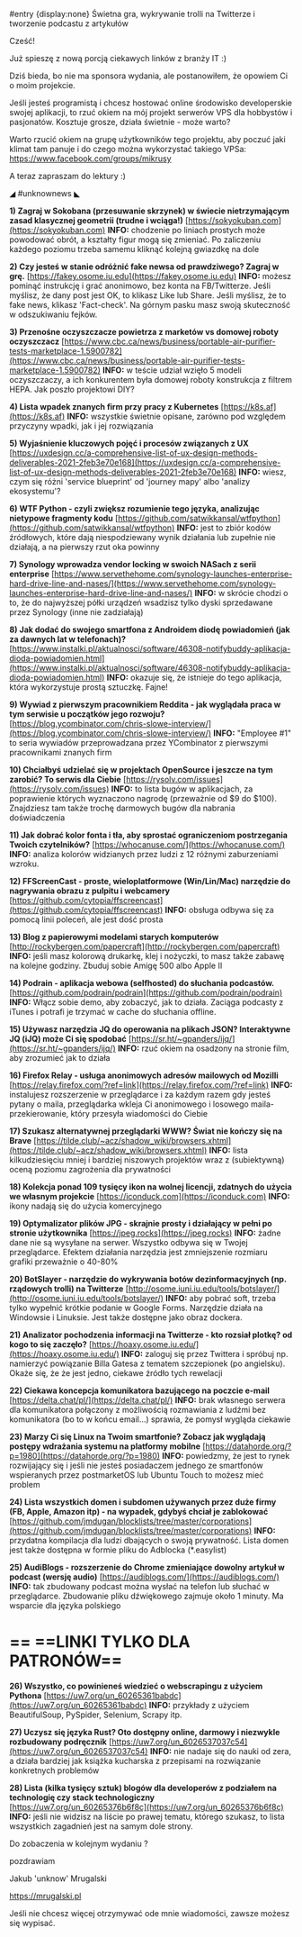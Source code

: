 #entry {display:none}
Świetna gra, wykrywanie trolli na Twitterze i tworzenie podcastu z artykułów

Cześć!

Już spieszę z nową porcją ciekawych linków z branży IT :)

Dziś bieda, bo nie ma sponsora wydania, ale postanowiłem, że opowiem Ci o moim projekcie.

Jeśli jesteś programistą i chcesz hostować online środowisko developerskie swojej aplikacji, to rzuć okiem na mój projekt serwerów VPS dla hobbystów i pasjonatów. Kosztuje grosze, działa świetnie - może warto?

Warto rzucić okiem na grupę użytkowników tego projektu, aby poczuć jaki klimat tam panuje i do czego można wykorzystać takiego VPSa: https://www.facebook.com/groups/mikrusy

 

A teraz zapraszam do lektury :)

 

◢ #unknownews ◣

**1) Zagraj w Sokobana (przesuwanie skrzynek) w świecie nietrzymającym zasad klasycznej geometrii (trudne i wciąga!)**
[https://sokyokuban.com](https://sokyokuban.com)
**INFO:** chodzenie po liniach prostych może powodować obrót, a kształty figur mogą się zmieniać. Po zaliczeniu każdego poziomu trzeba samemu kliknąć kolejną gwiazdkę na dole


**2) Czy jesteś w stanie odróżnić fake newsa od prawdziwego? Zagraj w grę.**
[https://fakey.osome.iu.edu](https://fakey.osome.iu.edu)
**INFO:** możesz pominąć instrukcję i grać anonimowo, bez konta na FB/Twitterze. Jeśli myślisz, że dany post jest OK, to klikasz Like lub Share. Jeśli myślisz, że to fake news, klikasz 'Fact-check'. Na górnym pasku masz swoją skuteczność w odszukiwaniu fejków.


**3) Przenośne oczyszczacze powietrza z marketów vs domowej roboty oczyszczacz**
[https://www.cbc.ca/news/business/portable-air-purifier-tests-marketplace-1.5900782](https://www.cbc.ca/news/business/portable-air-purifier-tests-marketplace-1.5900782)
**INFO:** w teście udział wzięło 5 modeli oczyszczaczy, a ich konkurentem była domowej roboty konstrukcja z filtrem HEPA. Jak poszło projektowi DIY?


**4) Lista wpadek znanych firm przy pracy z Kubernetes**
[https://k8s.af](https://k8s.af)
**INFO:** wszystkie świetnie opisane, zarówno pod względem przyczyny wpadki, jak i jej rozwiązania


**5) Wyjaśnienie kluczowych pojęć i procesów związanych z UX**
[https://uxdesign.cc/a-comprehensive-list-of-ux-design-methods-deliverables-2021-2feb3e70e168](https://uxdesign.cc/a-comprehensive-list-of-ux-design-methods-deliverables-2021-2feb3e70e168)
**INFO:** wiesz, czym się różni 'service blueprint' od 'journey mapy' albo 'analizy ekosystemu'?


**6) WTF Python - czyli zwiększ rozumienie tego języka, analizując nietypowe fragmenty kodu**
[https://github.com/satwikkansal/wtfpython](https://github.com/satwikkansal/wtfpython)
**INFO:** jest to zbiór kodów źródłowych, które dają niespodziewany wynik działania lub zupełnie nie działają, a na pierwszy rzut oka powinny


**7) Synology wprowadza vendor locking w swoich NASach z serii enterprise**
[https://www.servethehome.com/synology-launches-enterprise-hard-drive-line-and-nases/](https://www.servethehome.com/synology-launches-enterprise-hard-drive-line-and-nases/)
**INFO:** w skrócie chodzi o to, że do najwyższej półki urządzeń wsadzisz tylko dyski sprzedawane przez Synology (inne nie zadziałają)


**8) Jak dodać do swojego smartfona z Androidem diodę powiadomień (jak za dawnych lat w telefonach)?**
[https://www.instalki.pl/aktualnosci/software/46308-notifybuddy-aplikacja-dioda-powiadomien.html](https://www.instalki.pl/aktualnosci/software/46308-notifybuddy-aplikacja-dioda-powiadomien.html)
**INFO:** okazuje się, że istnieje do tego aplikacja, która wykorzystuje prostą sztuczkę. Fajne!


**9) Wywiad z pierwszym pracownikiem Reddita - jak wyglądała praca w tym serwisie u początków jego rozwoju?**
[https://blog.ycombinator.com/chris-slowe-interview/](https://blog.ycombinator.com/chris-slowe-interview/)
**INFO:** "Employee #1" to seria wywiadów przeprowadzana przez YCombinator z pierwszymi pracownikami znanych firm


**10) Chciałbyś udzielać się w projektach OpenSource i jeszcze na tym zarobić? To serwis dla Ciebie**
[https://rysolv.com/issues](https://rysolv.com/issues)
**INFO:** to lista bugów w aplikacjach, za poprawienie których wyznaczono nagrodę (przeważnie od $9 do $100). Znajdziesz tam także trochę darmowych bugów dla nabrania doświadczenia


**11) Jak dobrać kolor fonta i tła, aby sprostać ograniczeniom postrzegania Twoich czytelników?**
[https://whocanuse.com/](https://whocanuse.com/)
**INFO:** analiza kolorów widzianych przez ludzi z 12 różnymi zaburzeniami wzroku.


**12) FFScreenCast - proste, wieloplatformowe (Win/Lin/Mac) narzędzie do nagrywania obrazu z pulpitu i webcamery**
[https://github.com/cytopia/ffscreencast](https://github.com/cytopia/ffscreencast)
**INFO:** obsługa odbywa się za pomocą linii poleceń, ale jest dość prosta


**13) Blog z papierowymi modelami starych komputerów**
[http://rockybergen.com/papercraft](http://rockybergen.com/papercraft)
**INFO:** jeśli masz kolorową drukarkę, klej i nożyczki, to masz także zabawę na kolejne godziny. Zbuduj sobie Amigę 500 albo Apple II


**14) Podrain - aplikacja webowa (selfhosted) do słuchania podcastów.**
[https://github.com/podrain/podrain](https://github.com/podrain/podrain)
**INFO:** Włącz sobie demo, aby zobaczyć, jak to działa. Zaciąga podcasty z iTunes i potrafi je trzymać w cache do słuchania offline.


**15) Używasz narzędzia JQ do operowania na plikach JSON? Interaktywne JQ (iJQ) może Ci się spodobać**
[https://sr.ht/~gpanders/ijq/](https://sr.ht/~gpanders/ijq/)
**INFO:** rzuć okiem na osadzony na stronie film, aby zrozumieć jak to działa


**16) Firefox Relay - usługa anonimowych adresów mailowych od Mozilli**
[https://relay.firefox.com/?ref=link](https://relay.firefox.com/?ref=link)
**INFO:** instalujesz rozszerzenie w przeglądarce i za każdym razem gdy jesteś pytany o maila, przeglądarka wkleja Ci anonimowego i losowego maila-przekierowanie, który przesyła wiadomości do Ciebie


**17) Szukasz alternatywnej przeglądarki WWW? Świat nie kończy się na Brave**
[https://tilde.club/~acz/shadow_wiki/browsers.xhtml](https://tilde.club/~acz/shadow_wiki/browsers.xhtml)
**INFO:** lista kilkudziesięciu mniej i bardziej niszowych projektów wraz z (subiektywną) oceną poziomu zagrożenia dla prywatności


**18) Kolekcja ponad 109 tysięcy ikon na wolnej licencji, zdatnych do użycia we własnym projekcie**
[https://iconduck.com](https://iconduck.com)
**INFO:** ikony nadają się do użycia komercyjnego


**19) Optymalizator plików JPG - skrajnie prosty i działający w pełni po stronie użytkownika**
[https://jpeg.rocks](https://jpeg.rocks)
**INFO:** żadne dane nie są wysyłane na serwer. Wszystko odbywa się w Twojej przeglądarce. Efektem działania narzędzia jest zmniejszenie rozmiaru grafiki przeważnie o 40-80%


**20) BotSlayer - narzędzie do wykrywania botów dezinformacyjnych (np. rządowych trolli) na Twitterze**
[http://osome.iuni.iu.edu/tools/botslayer/](http://osome.iuni.iu.edu/tools/botslayer/)
**INFO:** aby pobrać soft, trzeba tylko wypełnić krótkie podanie w Google Forms. Narzędzie działa na Windowsie i Linuksie. Jest także dostępne jako obraz dockera.


**21) Analizator pochodzenia informacji na Twitterze - kto rozsiał plotkę? od kogo to się zaczęło?**
[https://hoaxy.osome.iu.edu/](https://hoaxy.osome.iu.edu/)
**INFO:** zaloguj się przez Twittera i spróbuj np. namierzyć powiązanie Billa Gatesa z tematem szczepionek (po angielsku). Okaże się, że że jest jedno, ciekawe źródło tych rewelacji


**22) Ciekawa koncepcja komunikatora bazującego na poczcie e-mail**
[https://delta.chat/pl/](https://delta.chat/pl/)
**INFO:** brak własnego serwera dla komunikatora połączony z możliwością rozmawiania z ludźmi bez komunikatora (bo to w końcu email...) sprawia, że pomysł wygląda ciekawie


**23) Marzy Ci się Linux na Twoim smartfonie? Zobacz jak wyglądają postępy wdrażania systemu na platformy mobilne**
[https://datahorde.org/?p=1980](https://datahorde.org/?p=1980)
**INFO:** powiedzmy, że jest to rynek rozwijający się i jeśli nie jesteś posiadaczem jednego ze smartfonów wspieranych przez postmarketOS lub Ubuntu Touch to możesz mieć problem


**24) Lista wszystkich domen i subdomen używanych przez duże firmy (FB, Apple, Amazon itp) - na wypadek, gdybyś chciał je zablokować**
[https://github.com/jmdugan/blocklists/tree/master/corporations](https://github.com/jmdugan/blocklists/tree/master/corporations)
**INFO:** przydatna kompilacja dla ludzi dbających o swoją prywatność. Lista domen jest także dostępna w formie pliku do Adblocka (*.easylist)


**25) AudiBlogs - rozszerzenie do Chrome zmieniające dowolny artykuł w podcast (wersję audio)**
[https://audiblogs.com/](https://audiblogs.com/)
**INFO:** tak zbudowany podcast można wysłać na telefon lub słuchać w przeglądarce. Zbudowanie pliku dźwiękowego zajmuje około 1 minuty. Ma wsparcie dla języka polskiego


== **==LINKI TYLKO DLA PATRONÓW==**
 ==

**26) Wszystko, co powinieneś wiedzieć o webscrapingu z użyciem Pythona**
[https://uw7.org/un_60265361babdc](https://uw7.org/un_60265361babdc)
**INFO:** przykłady z użyciem BeautifulSoup, PySpider, Selenium, Scrapy itp.


**27) Uczysz się języka Rust? Oto dostępny online, darmowy i niezwykle rozbudowany podręcznik**
[https://uw7.org/un_6026537037c54](https://uw7.org/un_6026537037c54)
**INFO:** nie nadaje się do nauki od zera, a działa bardziej jak książka kucharska z przepisami na rozwiązanie konkretnych problemów


**28) Lista (kilka tysięcy sztuk) blogów dla developerów z podziałem na technologię czy stack technologiczny**
[https://uw7.org/un_60265376b6f8c](https://uw7.org/un_60265376b6f8c)
**INFO:** jeśli nie widzisz na liście po prawej tematu, którego szukasz, to lista wszystkich zagadnień jest na samym dole strony.


 

Do zobaczenia w kolejnym wydaniu ? 

 
pozdrawiam

Jakub 'unknow' Mrugalski

https://mrugalski.pl

 
Jeśli nie chcesz więcej otrzymywać ode mnie wiadomości, zawsze możesz się wypisać.